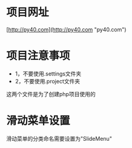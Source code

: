 # 项目网址 #
[http://py40.com](http://py40.com "py40.com")

# 项目注意事项 #

- 1，不要使用.settings文件夹
- 2，不要使用.project文件夹

这两个文件是为了创建php项目使用的


# 滑动菜单设置  #
滑动菜单的分类命名需要设置为"SlideMenu"



